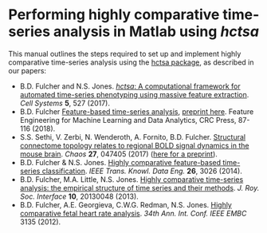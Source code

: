 # Performing highly comparative time-series analysis in Matlab using _hctsa_

This manual outlines the steps required to set up and implement highly comparative time-series analysis using the [hctsa package](https://github.com/benfulcher/hctsa), as described in our papers:

* B.D. Fulcher and N.S. Jones. [_hctsa_: A computational framework for automated time-series phenotyping using massive feature extraction](http://www.cell.com/cell-systems/fulltext/S2405-4712%2817%2930438-6). _Cell Systems_ **5**, 527 \(2017\).
* B.D. Fulcher [Feature-based time-series analysis](https://www.crcpress.com/Feature-Engineering-for-Machine-Learning-and-Data-Analytics/Dong-Liu/p/book/9781138744387), [preprint here](https://arxiv.org/abs/1709.08055). Feature Engineering for Machine Learning and Data Analytics, CRC Press, 87-116 \(2018\).
* S.S. Sethi, V. Zerbi, N. Wenderoth, A. Fornito, B.D. Fulcher. [Structural connectome topology relates to regional BOLD signal dynamics in the mouse brain](http://aip.scitation.org/doi/10.1063/1.4979281). _Chaos_ **27**, 047405 \(2017\) \([here for a preprint](http://biorxiv.org/lookup/doi/10.1101/085514)\).
* B.D. Fulcher & N.S. Jones. [Highly comparative feature-based time-series classification](http://ieeexplore.ieee.org/lpdocs/epic03/wrapper.htm?arnumber=6786425). _IEEE Trans. Knowl. Data Eng._ **26**, 3026 \(2014\).
* B.D. Fulcher, M.A. Little, N.S. Jones. [Highly comparative time-series analysis: the empirical structure of time series and their methods](http://rsif.royalsocietypublishing.org/content/10/83/20130048.full). _J. Roy. Soc. Interface_ **10**, 20130048 \(2013\).
* B.D. Fulcher, A.E. Georgieva, C.W.G. Redman, N.S. Jones. [Highly comparative fetal heart rate analysis](http://ieeexplore.ieee.org/xpls/abs_all.jsp?arnumber=6346629). _34th Ann. Int. Conf. IEEE EMBC_ 3135 \(2012\).
